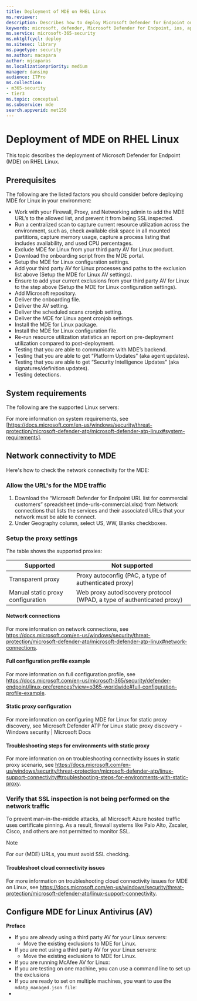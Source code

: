 ```yaml
---
title: Deployment of MDE on RHEL Linux
ms.reviewer:
description: Describes how to deploy Microsoft Defender for Endpoint on RHEL Linux
keywords: microsoft, defender, Microsoft Defender for Endpoint, ios, app, installation, deploy, uninstallation, intune
ms.service: microsoft-365-security
ms.mktglfcycl: deploy
ms.sitesec: library
ms.pagetype: security
ms.author: macapara
author: mjcaparas
ms.localizationpriority: medium
manager: dansimp
audience: ITPro
ms.collection: 
- m365-security
- tier3
ms.topic: conceptual
ms.subservice: mde
search.appverid: met150
---
```


# Deployment of MDE on RHEL Linux

This topic describes the deployment of Microsoft Defender for Endpoint (MDE) on RHEL Linux. 

## Prerequisites

The following are the listed factors you should consider before deploying MDE for Linux in your environment:

- Work with your Firewall, Proxy, and Networking admin to add the MDE URL’s to the allowed list, and prevent it from being SSL inspected.
- Run a centralized scan to capture current resource utilization across the environment, such as, check available disk space in all mounted partitions, capture memory usage, capture a process listing that includes availability, and used CPU percentages.
- Exclude MDE for Linux from your third party AV for Linux product.
- Download the onboarding script from the MDE portal.
- Setup the MDE for Linux configuration settings.
- Add your third party AV for Linux processes and paths to the exclusion list above (Setup the MDE for Linux AV settings).
- Ensure to add your current exclusions from your third party AV for Linux to the step above (Setup the MDE for Linux configuration settings).
- Add Microsoft repository.
- Deliver the onboarding file.
- Deliver the AV setting.
- Deliver the scheduled scans cronjob setting.
- Deliver the MDE for Linux agent cronjob settings.
- Install the MDE for Linux package.
- Install the MDE for Linux configuration file.
- Re-run resource utilization statistics an report on pre-deployment utilization compared to post-deployment.
- Testing that you are able to communicate with MDE’s backend.
- Testing that you are able to get “Platform Updates” (aka agent updates).
- Testing that you are able to get “Security Intelligence Updates” (aka signatures/definition updates).
- Testing detections.

## System requirements

The following are the supported Linux servers:

For more information on system requirements, see [https://docs.microsoft.com/en-us/windows/security/threat-protection/microsoft-defender-atp/microsoft-defender-atp-linux#system-requirements].

## Network connectivity to MDE

Here's how to check the network connectivity for the MDE:

### Allow the URL's for the MDE traffic

1. Download the “Microsoft Defender for Endpoint URL list for commercial customers” spreadsheet (mde-urls-commercial.xlsx) from Network connections that lists the services and their associated URLs that your network must be able to connect.
2. Under Geography column, select US, WW, Blanks checkboxes.

### Setup the proxy settings

The table shows the supported proxies:

|Supported|Not supported|
|---|---|
|Transparent proxy |Proxy autoconfig (PAC, a type of authenticated proxy)|
|Manual static proxy configuration |Web proxy autodiscovery protocol (WPAD, a type of authenticated proxy)|
 
#### Network connections

For more information on network connections, see https://docs.microsoft.com/en-us/windows/security/threat-protection/microsoft-defender-atp/microsoft-defender-atp-linux#network-connections.

#### Full configuration profile example 

For more information on full configuration profile, see https://docs.microsoft.com/en-us/microsoft-365/security/defender-endpoint/linux-preferences?view=o365-worldwide#full-configuration-profile-example.

#### Static proxy configuration

For more information on configuring MDE for Linux for static proxy discovery, see Microsoft Defender ATP for Linux static proxy discovery - Windows security | Microsoft Docs

#### Troubleshooting steps for environments with static proxy

For more information on on troubleshooting connectivity issues in static proxy scenario, see https://docs.microsoft.com/en-us/windows/security/threat-protection/microsoft-defender-atp/linux-support-connectivity#troubleshooting-steps-for-environments-with-static-proxy.

### Verify that SSL inspection is not being performed on the network traffic

To prevent man-in-the-middle attacks, all Microsoft Azure hosted traffic uses certificate pinning. As a result, firewall systems like Palo Alto, Zscaler, Cisco, and others are not permitted to monitor SSL. 

> [!NOTE]
> For our (MDE) URLs, you must avoid SSL checking.

#### Troubleshoot cloud connectivity issues

For more information on troubleshooting cloud connectivity issues for MDE on Linux, see https://docs.microsoft.com/en-us/windows/security/threat-protection/microsoft-defender-atp/linux-support-connectivity.

## Configure MDE for Linux Antivirus (AV)

**Preface**
- If you are already using a third party AV for your Linux servers:
    - Move the existing exclusions to MDE for Linux.
- If you are not using a third party AV for your Linux servers:
    - Move the existing exclusions to MDE for Linux.
- If you are running McAfee AV for Linux: 
- If you are testing on one machine, you can use a command line to set up the exclusions
- If you are ready to set on multiple machines, you want to use the `mdatp_managed.json file`:
- 



  

